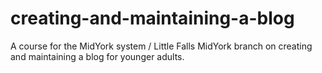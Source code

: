# creating-and-maintaining-a-blog
A course for the MidYork system / Little Falls MidYork branch on creating and maintaining a blog for younger adults.
